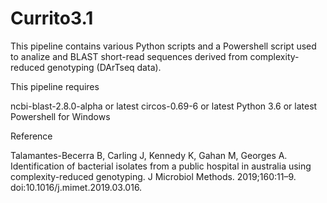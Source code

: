 # Currito3.1

This pipeline contains various Python scripts and a Powershell script used to analize and BLAST short-read sequences derived from complexity-reduced genotyping (DArTseq data).

This pipeline requires 

ncbi-blast-2.8.0-alpha or latest
circos-0.69-6 or latest
Python 3.6 or latest
Powershell for Windows


Reference

Talamantes-Becerra B, Carling J, Kennedy K, Gahan M, Georges A. 
Identification of bacterial isolates from a public hospital in australia using complexity-reduced genotyping. 
J Microbiol Methods. 2019;160:11–9. doi:10.1016/j.mimet.2019.03.016.
